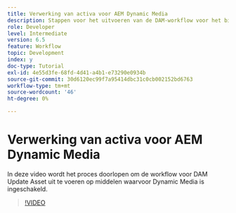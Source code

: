 ```yaml
---
title: Verwerking van activa voor AEM Dynamic Media
description: Stappen voor het uitvoeren van de DAM-workflow voor het bijwerken van middelen op middelen waarvoor Dynamic Media is ingeschakeld.
role: Developer
level: Intermediate
version: 6.5
feature: Workflow
topic: Development
index: y
doc-type: Tutorial
exl-id: 4e55d3fe-68fd-4d41-a4b1-e73290e0934b
source-git-commit: 30d6120ec99f7a95414dbc31c0cb002152bd6763
workflow-type: tm+mt
source-wordcount: '46'
ht-degree: 0%

---
```


# Verwerking van activa voor AEM Dynamic Media

In deze video wordt het proces doorlopen om de workflow voor DAM Update Asset uit te voeren op middelen waarvoor Dynamic Media is ingeschakeld.

>[!VIDEO](https://video.tv.adobe.com/v/335456?quality=12&learn=on)
